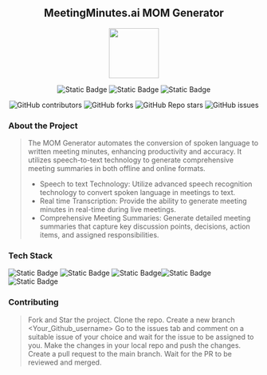 <div align='center'>

## MeetingMinutes.ai MOM Generator

<img src='https://github.com/upes-open/Git-WorkShop/assets/101355193/b9315c8e-5aaa-438e-ab5a-48b25571dc90' width=100>

![Static Badge](https://img.shields.io/badge/Discord-202020?logo=discord&logoColor=%235865F2&link=http%3A%2F%2Fdiscord.gg%2F2rnWsvkX) ![Static Badge](https://img.shields.io/badge/Twitter-202020?logo=twitter&logoColor=%231DA1F2&link=https%3A%2F%2Ftwitter.com%2FUpesOpen) ![Static Badge](https://img.shields.io/badge/Instagram-202020?logo=instagram&logoColor=%23E4405F&link=https%3A%2F%2Fwww.instagram.com%2Fupesopen_%2F)



![GitHub contributors](https://img.shields.io/github/contributors/upes-open/OSoC-MeetingMinutes-MOM-Generator)
![GitHub forks](https://img.shields.io/github/forks/upes-open/OSoC-MeetingMinutes-MOM-Generator)
 ![GitHub Repo stars](https://img.shields.io/github/stars/upes-open/OSoC-MeetingMinutes-MOM-Generator)
 ![GitHub issues](https://img.shields.io/github/issues/upes-open/OSoC-MeetingMinutes-MOM-Generator)



</div>

### About the Project
> The MOM Generator automates the conversion of spoken language to written meeting minutes, enhancing productivity and accuracy. It utilizes speech-to-text technology to generate comprehensive meeting summaries in both offline and online formats.
>   - Speech to text Technology: Utilize advanced speech recognition technology to convert spoken language in meetings to text.
>   - Real time Transcription: Provide the ability to generate meeting minutes in real-time during live meetings.
>   - Comprehensive Meeting Summaries: Generate detailed meeting summaries that capture key discussion points, decisions, action items, and assigned responsibilities.
### Tech Stack



![Static Badge](https://img.shields.io/badge/HTML-101010?logo=html5&logoColor=%23E34F26) ![Static Badge](https://img.shields.io/badge/CSS-202020?logo=css3&logoColor=%231572B6) ![Static Badge](https://img.shields.io/badge/JavaScript-101010?logo=javascript&logoColor=%23F7DF1E)![Static Badge](https://img.shields.io/badge/Python-101010?logo=python&logoColor=%233776AB) ![Static Badge](https://img.shields.io/badge/TensorFlow-101010?logo=tensorflow&logoColor=%23FF6F00)



### Contributing

> Fork and Star the project.
> Clone the repo.
> Create a new branch <Your_Github_username> 
> Go to the issues tab and comment on a suitable issue of your choice and wait for the issue to be assigned to you.
> Make the changes in your local repo and push the changes.
> Create a pull request to the main branch.
> Wait for the PR to be reviewed and merged.


